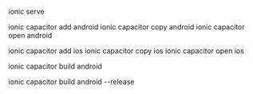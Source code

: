 ionic serve

ionic capacitor add android
ionic capacitor copy android
ionic capacitor open android

ionic capacitor add ios
ionic capacitor copy ios
ionic capacitor open ios



ionic capacitor build android

ionic capacitor build android --release
